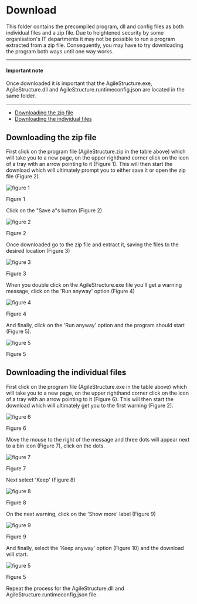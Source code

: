 # Download
This folder contains the precompiled program, dll and config files as both individual files and a zip file. Due to heightened security by some organisation's IT departments it may not be possible to run a program extracted from a zip file. Consequently, you may have to try downloading the program both ways until one way works. 

<hr />

#### Important note  

Once downloaded it is important that the AgileStructure.exe, AgileStructure.dll and AgileStructure.runtimeconfig.json are located in the same folder. 
<hr />

* [Downloading the zip file](#downloading-the-zip-file)
* [Downloading the individual files](#downloading-the-individual-files)

## Downloading the zip file

First click on the program file (AgileStructure.zip in the table above) which will take you to a new page, on the upper righthand corner click on the icon of a tray with an arrow pointing to it (Figure 1). This will then start the download which will ultimately prompt you to either save it or open the zip file (Figure 2).

![figure 1](images/figure1.jpg)

Figure 1

Click on the "Save a"s button (Figure 2)

![figure 2](images/figure2.jpg)

Figure 2

Once downloaded go to the zip file and extract it, saving the files to the desired location (Figure 3)

![figure 3](images/figure3.jpg)

Figure 3

When you double click on the AgileStructure.exe file you'll get a warning message, click on the 'Run  anyway' option (Figure 4)

![figure 4](images/figure4.jpg)

Figure 4

And finally, click on the 'Run  anyway' option and the program should start (Figure 5).

![figure 5](images/figure5.jpg)

Figure 5

## Downloading the individual files

First click on the program file (AgileStructure.exe in the table above) which will take you to a new page, on the upper righthand corner click on the icon of a tray with an arrow pointing to it (Figure 6). This will then start the download which will ultimately get you to the first warning (Figure 2).

![figure 6](images/figure6.jpg)

Figure 6

Move the mouse to the right of the message and three dots will appear next to a bin icon (Figure 7), click on the dots.

![figure 7](images/figure7.jpg)

Figure 7

Next select 'Keep' (Figure 8)

![figure 8](images/figure8.jpg)

Figure 8

On the next warning, click on the 'Show more' label (Figure 9)

![figure 9](images/figure9.jpg)

Figure 9

And finally, select the 'Keep anyway' option (Figure 10) and the download will start.

![figure 5](images/figure10.jpg)

Figure 5

Repeat the process for the AgileStructure.dll and AgileStructure.runtimeconfig.json file.
